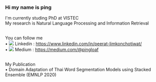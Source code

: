 ### Hi my name is ping 
I'm currently studing PhD at VISTEC <br>
My research is Natural Language Processing and Information Retrieval <br><br>

You can follow me <br>
• <img src="https://img.icons8.com/fluent/48/000000/linkedin.png"/> Linkedin : https://www.linkedin.com/in/peerat-limkonchotiwat/ <br>
• <img src="https://img.icons8.com/ios-filled/64/000000/medium-new.png"/> Medium : https://medium.com/@pingloaf <br><br>

My Publication <br>
• Domain Adaptation of Thai Word Segmentation Models using Stacked Ensemble (EMNLP 2020) <br>

<br>

<!--
**mrpeerat/mrpeerat** is a ✨ _special_ ✨ repository because its `README.md` (this file) appears on your GitHub profile.

Here are some ideas to get you started:

- 🔭 I’m currently working on ...
- 🌱 I’m currently learning ...
- 👯 I’m looking to collaborate on ...
- 🤔 I’m looking for help with ...
- 💬 Ask me about ...
- 📫 How to reach me: ...
- 😄 Pronouns: ...
- ⚡ Fun fact: ...
-->
